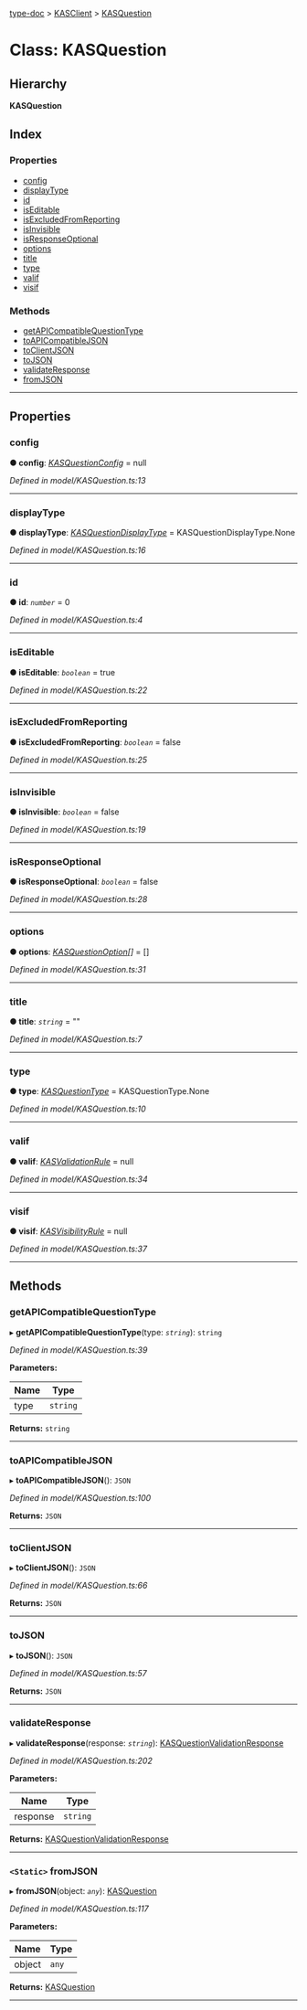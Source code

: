 [type-doc](../README.md) > [KASClient](../modules/kasclient.md) > [KASQuestion](../classes/kasclient.kasquestion.md)

# Class: KASQuestion

## Hierarchy

**KASQuestion**

## Index

### Properties

* [config](kasclient.kasquestion.md#config)
* [displayType](kasclient.kasquestion.md#displaytype)
* [id](kasclient.kasquestion.md#id)
* [isEditable](kasclient.kasquestion.md#iseditable)
* [isExcludedFromReporting](kasclient.kasquestion.md#isexcludedfromreporting)
* [isInvisible](kasclient.kasquestion.md#isinvisible)
* [isResponseOptional](kasclient.kasquestion.md#isresponseoptional)
* [options](kasclient.kasquestion.md#options)
* [title](kasclient.kasquestion.md#title)
* [type](kasclient.kasquestion.md#type)
* [valif](kasclient.kasquestion.md#valif)
* [visif](kasclient.kasquestion.md#visif)

### Methods

* [getAPICompatibleQuestionType](kasclient.kasquestion.md#getapicompatiblequestiontype)
* [toAPICompatibleJSON](kasclient.kasquestion.md#toapicompatiblejson)
* [toClientJSON](kasclient.kasquestion.md#toclientjson)
* [toJSON](kasclient.kasquestion.md#tojson)
* [validateResponse](kasclient.kasquestion.md#validateresponse)
* [fromJSON](kasclient.kasquestion.md#fromjson)

---

## Properties

<a id="config"></a>

###  config

**● config**: *[KASQuestionConfig](kasclient.kasquestionconfig.md)* =  null

*Defined in model/KASQuestion.ts:13*

___
<a id="displaytype"></a>

###  displayType

**● displayType**: *[KASQuestionDisplayType](../enums/kasclient.kasquestiondisplaytype.md)* =  KASQuestionDisplayType.None

*Defined in model/KASQuestion.ts:16*

___
<a id="id"></a>

###  id

**● id**: *`number`* = 0

*Defined in model/KASQuestion.ts:4*

___
<a id="iseditable"></a>

###  isEditable

**● isEditable**: *`boolean`* = true

*Defined in model/KASQuestion.ts:22*

___
<a id="isexcludedfromreporting"></a>

###  isExcludedFromReporting

**● isExcludedFromReporting**: *`boolean`* = false

*Defined in model/KASQuestion.ts:25*

___
<a id="isinvisible"></a>

###  isInvisible

**● isInvisible**: *`boolean`* = false

*Defined in model/KASQuestion.ts:19*

___
<a id="isresponseoptional"></a>

###  isResponseOptional

**● isResponseOptional**: *`boolean`* = false

*Defined in model/KASQuestion.ts:28*

___
<a id="options"></a>

###  options

**● options**: *[KASQuestionOption](kasclient.kasquestionoption.md)[]* =  []

*Defined in model/KASQuestion.ts:31*

___
<a id="title"></a>

###  title

**● title**: *`string`* = ""

*Defined in model/KASQuestion.ts:7*

___
<a id="type"></a>

###  type

**● type**: *[KASQuestionType](../enums/kasclient.kasquestiontype.md)* =  KASQuestionType.None

*Defined in model/KASQuestion.ts:10*

___
<a id="valif"></a>

###  valif

**● valif**: *[KASValidationRule](kasclient.kasvalidationrule.md)* =  null

*Defined in model/KASQuestion.ts:34*

___
<a id="visif"></a>

###  visif

**● visif**: *[KASVisibilityRule](kasclient.kasvisibilityrule.md)* =  null

*Defined in model/KASQuestion.ts:37*

___

## Methods

<a id="getapicompatiblequestiontype"></a>

###  getAPICompatibleQuestionType

▸ **getAPICompatibleQuestionType**(type: *`string`*): `string`

*Defined in model/KASQuestion.ts:39*

**Parameters:**

| Name | Type |
| ------ | ------ |
| type | `string` |

**Returns:** `string`

___
<a id="toapicompatiblejson"></a>

###  toAPICompatibleJSON

▸ **toAPICompatibleJSON**(): `JSON`

*Defined in model/KASQuestion.ts:100*

**Returns:** `JSON`

___
<a id="toclientjson"></a>

###  toClientJSON

▸ **toClientJSON**(): `JSON`

*Defined in model/KASQuestion.ts:66*

**Returns:** `JSON`

___
<a id="tojson"></a>

###  toJSON

▸ **toJSON**(): `JSON`

*Defined in model/KASQuestion.ts:57*

**Returns:** `JSON`

___
<a id="validateresponse"></a>

###  validateResponse

▸ **validateResponse**(response: *`string`*): [KASQuestionValidationResponse](kasclient.kasquestionvalidationresponse.md)

*Defined in model/KASQuestion.ts:202*

**Parameters:**

| Name | Type |
| ------ | ------ |
| response | `string` |

**Returns:** [KASQuestionValidationResponse](kasclient.kasquestionvalidationresponse.md)

___
<a id="fromjson"></a>

### `<Static>` fromJSON

▸ **fromJSON**(object: *`any`*): [KASQuestion](kasclient.kasquestion.md)

*Defined in model/KASQuestion.ts:117*

**Parameters:**

| Name | Type |
| ------ | ------ |
| object | `any` |

**Returns:** [KASQuestion](kasclient.kasquestion.md)

___

